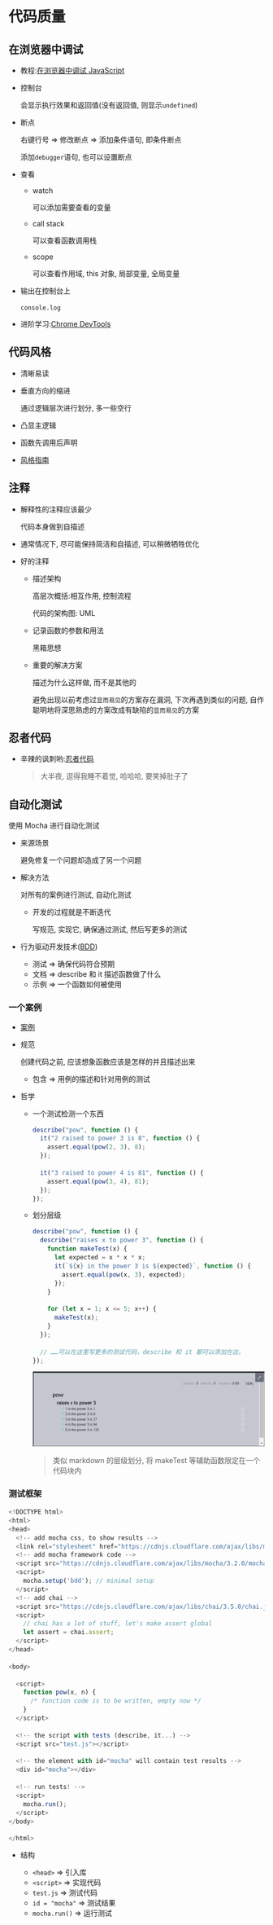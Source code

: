 # 代码质量

## 在浏览器中调试

- 教程:[在浏览器中调试 JavaScript](https://zh.javascript.info/debugging-chrome)

- 控制台

  会显示执行效果和返回值(没有返回值, 则显示`undefined`)

- 断点

  右键行号 => 修改断点 => 添加条件语句, 即条件断点

  添加`debugger`语句, 也可以设置断点

- 查看

  - watch

    可以添加需要查看的变量

  - call stack

    可以查看函数调用栈

  - scope

    可以查看作用域, this 对象, 局部变量, 全局变量

- 输出在控制台上

  `console.log`

- 进阶学习:[Chrome DevTools](https://developers.google.com/web/tools/chrome-devtools)

## 代码风格

- 清晰易读

- 垂直方向的缩进

  通过逻辑层次进行划分, 多一些空行

- 凸显主逻辑
- 函数先调用后声明
- [风格指南](https://zh.javascript.info/coding-style#feng-ge-zhi-nan)

## 注释

- 解释性的注释应该最少

  代码本身做到自描述

- 通常情况下, 尽可能保持简洁和自描述, 可以稍微牺牲优化
- 好的注释

  - 描述架构

    高层次概括:相互作用, 控制流程

    代码的架构图: UML

  - 记录函数的参数和用法

    黑箱思想

  - 重要的解决方案

    描述为什么这样做, 而不是其他的

    避免出现以前考虑过`显而易见`的方案存在漏洞, 下次再遇到类似的问题, 自作聪明地将深思熟虑的方案改成有缺陷的`显而易见`的方案

## 忍者代码

- 辛辣的讽刺哟:[忍者代码](https://zh.javascript.info/ninja-code)

  > 大半夜, 逗得我睡不着觉, 哈哈哈, 要笑掉肚子了

## 自动化测试

使用 Mocha 进行自动化测试

- 来源场景

  避免修复一个问题却造成了另一个问题

- 解决方法

  对所有的案例进行测试, 自动化测试

  - 开发的过程就是不断迭代

    写规范, 实现它, 确保通过测试, 然后写更多的测试

- 行为驱动开发技术([BDD](https://en.wikipedia.org/wiki/Behavior-driven_development))

  - 测试 => 确保代码符合预期
  - 文档 => describe 和 it 描述函数做了什么
  - 示例 => 一个函数如何被使用

### 一个案例

- [案例](https://zh.javascript.info/testing-mocha#kai-fa-pow-gui-fan)

- 规范

  创建代码之前, 应该想象函数应该是怎样的并且描述出来

  - 包含 => 用例的描述和针对用例的测试

- 哲学

  - 一个测试检测一个东西

    ```javascript
    describe("pow", function () {
      it("2 raised to power 3 is 8", function () {
        assert.equal(pow(2, 3), 8);
      });

      it("3 raised to power 4 is 81", function () {
        assert.equal(pow(3, 4), 81);
      });
    });
    ```

  - 划分层级

    ```javascript
    describe("pow", function () {
      describe("raises x to power 3", function () {
        function makeTest(x) {
          let expected = x * x * x;
          it(`${x} in the power 3 is ${expected}`, function () {
            assert.equal(pow(x, 3), expected);
          });
        }

        for (let x = 1; x <= 5; x++) {
          makeTest(x);
        }
      });

      // ……可以在这里写更多的测试代码，describe 和 it 都可以添加在这。
    });
    ```

    ![](assets/2022-08-06-17-18-52.png)

    > 类似 markdown 的层级划分, 将 makeTest 等辅助函数限定在一个代码块内

### 测试框架

```javascript
<!DOCTYPE html>
<html>
<head>
  <!-- add mocha css, to show results -->
  <link rel="stylesheet" href="https://cdnjs.cloudflare.com/ajax/libs/mocha/3.2.0/mocha.css">
  <!-- add mocha framework code -->
  <script src="https://cdnjs.cloudflare.com/ajax/libs/mocha/3.2.0/mocha.js"></script>
  <script>
    mocha.setup('bdd'); // minimal setup
  </script>
  <!-- add chai -->
  <script src="https://cdnjs.cloudflare.com/ajax/libs/chai/3.5.0/chai.js"></script>
  <script>
    // chai has a lot of stuff, let's make assert global
    let assert = chai.assert;
  </script>
</head>

<body>

  <script>
    function pow(x, n) {
      /* function code is to be written, empty now */
    }
  </script>

  <!-- the script with tests (describe, it...) -->
  <script src="test.js"></script>

  <!-- the element with id="mocha" will contain test results -->
  <div id="mocha"></div>

  <!-- run tests! -->
  <script>
    mocha.run();
  </script>
</body>

</html>
```

- 结构

  - `<head>` => 引入库
  - `<script>` => 实现代码
  - `test.js` => 测试代码
  - `id = "mocha"` => 测试结果
  - `mocha.run()` => 运行测试

